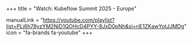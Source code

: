 +++
title = "Watch: Kubeflow Summit 2025 - Europe"

manualLink = "https://youtube.com/playlist?list=PLj6h78yzYM2NiD1QOHcD4PYY-8JxD0pNh&si=riE1ZKawYotJJMDg"
icon = "fa-brands fa-youtube"
+++

